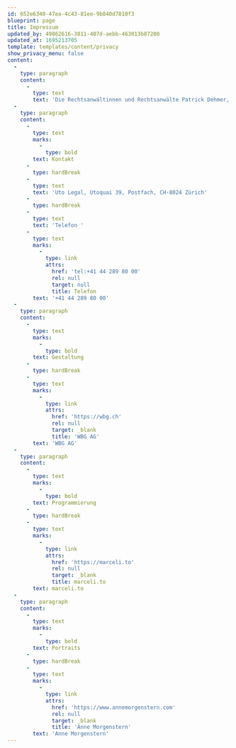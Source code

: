 ```yaml
---
id: 652e6340-47ea-4c43-81ee-9b840d7810f3
blueprint: page
title: Impressum
updated_by: 49862616-3811-407d-aebb-463013b87200
updated_at: 1695213705
template: templates/content/privacy
show_privacy_menu: false
content:
  -
    type: paragraph
    content:
      -
        type: text
        text: 'Die Rechtsanwältinnen und Rechtsanwälte Patrick Dehmer, Stephan W. Feierabend, Dr. Annatina Menn, Dr. Marco Neeser, Gianandrea Prader und Dr. Alesch Staehelin sind gemeinsam verantwortlich für den Inhalt dieser Website.'
  -
    type: paragraph
    content:
      -
        type: text
        marks:
          -
            type: bold
        text: Kontakt
      -
        type: hardBreak
      -
        type: text
        text: 'Uto Legal, Utoquai 39, Postfach, CH-8024 Zürich'
      -
        type: hardBreak
      -
        type: text
        text: 'Telefon '
      -
        type: text
        marks:
          -
            type: link
            attrs:
              href: 'tel:+41 44 289 80 00'
              rel: null
              target: null
              title: Telefon
        text: '+41 44 289 80 00'
  -
    type: paragraph
    content:
      -
        type: text
        marks:
          -
            type: bold
        text: Gestaltung
      -
        type: hardBreak
      -
        type: text
        marks:
          -
            type: link
            attrs:
              href: 'https://wbg.ch'
              rel: null
              target: _blank
              title: 'WBG AG'
        text: 'WBG AG'
  -
    type: paragraph
    content:
      -
        type: text
        marks:
          -
            type: bold
        text: Programmierung
      -
        type: hardBreak
      -
        type: text
        marks:
          -
            type: link
            attrs:
              href: 'https://marceli.to'
              rel: null
              target: _blank
              title: marceli.to
        text: marceli.to
  -
    type: paragraph
    content:
      -
        type: text
        marks:
          -
            type: bold
        text: Portraits
      -
        type: hardBreak
      -
        type: text
        marks:
          -
            type: link
            attrs:
              href: 'https://www.annemorgenstern.com'
              rel: null
              target: _blank
              title: 'Anne Morgenstern'
        text: 'Anne Morgenstern'
---
```

